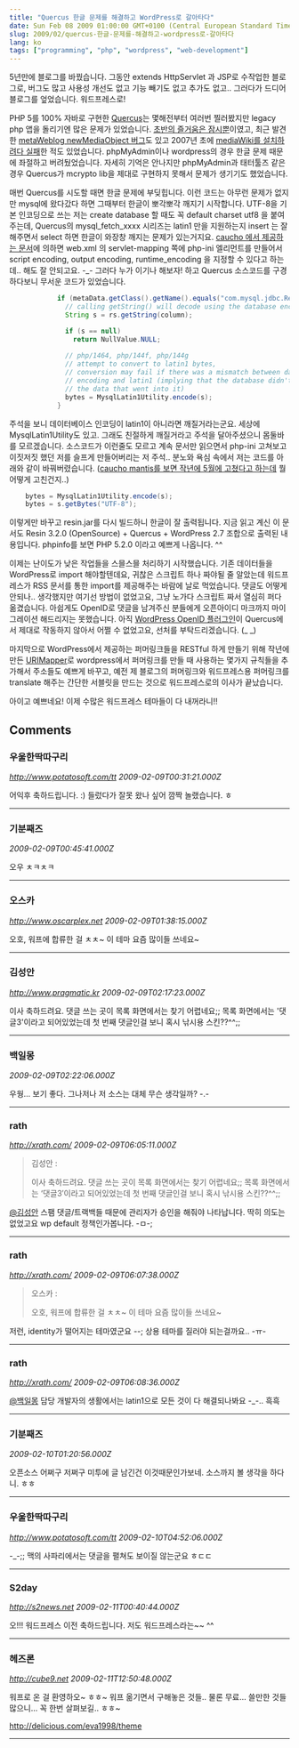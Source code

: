 ```yaml
---
title: "Quercus 한글 문제를 해결하고 WordPress로 갈아타다"
date: Sun Feb 08 2009 01:00:00 GMT+0100 (Central European Standard Time)
slug: 2009/02/quercus-한글-문제를-해결하고-wordpress로-갈아타다
lang: ko
tags: ["programming", "php", "wordpress", "web-development"]
---
```


5년만에 블로그를 바꿨습니다. 그동안 extends HttpServlet 과 JSP로 수작업한 블로그로, 버그도 많고 사용성 개선도 없고 기능 빼기도 없고 추가도 없고.. 그러다가 드디어 블로그를 엎었습니다. 워드프레스로! 

 

PHP 5를 100% 자바로 구현한 [Quercus](http://quercus.caucho.com/)는 몇해전부터 여러번 찔러봤지만 legacy php 앱을 돌리기엔 많은 문제가 있었습니다. [초반의 즐거움은 잠시뿐](/2006/04/resin-3018%EC%9D%98-php-5-cleanroom-%EA%B5%AC%ED%98%84-quercus/)이였고, 최근 발견한 [metaWeblog newMediaObject 버그](/2008/11/quercus-%ec%97%90%ec%84%9c-%ec%9b%8c%eb%93%9c%ed%94%84%eb%a0%88%ec%8a%a4-metaweblognewmediaobject-%ed%98%b8%ec%b6%9c%ec%8b%9c-%eb%ac%b8%ec%a0%9c%ec%a0%90/)도 있고 2007년 초에 [mediaWiki를 설치하려다 실패](/2007/02/quercus-%eb%8b%98%ec%97%90%ea%b2%8c-%eb%82%9a%ec%9d%b4%eb%8b%a4/)한 적도 있었습니다. phpMyAdmin이나 wordpress의 경우 한글 문제 때문에 좌절하고 버려뒀었습니다. 자세히 기억은 안나지만 phpMyAdmin과 태터툴즈 같은 경우 Quercus가 mcrypto lib을 제대로 구현하지 못해서 문제가 생기기도 했었습니다. 

 

매번 Quercus를 시도할 때면 한글 문제에 부딪힙니다. <? echo ("한글". (1+2). "이야 깔깔") ?> 이런 코드는 아무런 문제가 없지만 mysql에 왔다갔다 하면 그때부터 한글이 뽀각뽀각 깨지기 시작합니다. UTF-8을 기본 인코딩으로 쓰는 저는 create database 할 때도 꼭 default charset utf8 을 붙여주는데, Quercus의 mysql_fetch_xxxx 시리즈는 latin1 만을 지원하는지 insert 는 잘해주면서 select 하면 한글이 와장창 깨지는 문제가 있는거지요. [caucho 에서 제공하는 문서](http://www.caucho.com/resin/doc/quercus.xtp)에 의하면 web.xml 의 servlet-mapping 쪽에 php-ini 엘리먼트를 만들어서 script encoding, output encoding, runtime_encoding 을 지정할 수 있다고 하는데.. 해도 잘 안되고요. -_- 그러다 누가 이기나 해보자! 하고 Quercus 소스코드를 구경하다보니 무서운 코드가 있었습니다. 

 
```java
            if (metaData.getClass().getName().equals("com.mysql.jdbc.ResultSetMetaData")) {
              // calling getString() will decode using the database encoding
              String s = rs.getString(column);

              if (s == null)
                return NullValue.NULL;
 
              // php/1464, php/144f, php/144g
              // attempt to convert to latin1 bytes,
              // conversion may fail if there was a mismatch between database
              // encoding and latin1 (implying that the database didn't encode
              // the data that went into it)
              bytes = MysqlLatin1Utility.encode(s);
            }
```
 

주석을 보니 데이터베이스 인코딩이 latin1이 아니라면 깨질거라는군요. 세상에 MysqlLatin1Utility도 있고. 그래도 친절하게 깨질거라고 주석을 달아주셨으니 몸둘바를 모르겠습니다. 소스코드가 이런줄도 모르고 계속 문서만 읽으면서 php-ini 고쳐보고 이짓저짓 했던 저를 슬프게 만들어버리는 저 주석.. 분노와 욕심 속에서 저는 코드를 아래와 같이 바꿔버렸습니다. ([caucho mantis를 보면 작년에 5월에 고쳤다고 하는데](http://bugs.caucho.com/view.php?id=2676) 뭘 어떻게 고친건지..)

 
```java
    bytes = MysqlLatin1Utility.encode(s);
    bytes = s.getBytes("UTF-8");
```
 

이렇게만 바꾸고 resin.jar를 다시 빌드하니 한글이 잘 출력됩니다. 지금 읽고 계신 이 문서도 Resin 3.2.0 (OpenSource) + Quercus + WordPress 2.7 조합으로 출력된 내용입니다. phpinfo를 보면 PHP 5.2.0 이라고 예쁘게 나옵니다. ^^

 

이제는 난이도가 낮은 작업들을 스믈스믈 처리하기 시작했습니다. 기존 데이터들을 WordPress로 import 해야할텐데요, 귀찮은 스크립트 하나 짜야될 줄 알았는데 워드프레스가 RSS 문서를 통한 import를 제공해주는 바람에 날로 먹었습니다. 댓글도 어떻게 안되나.. 생각했지만 여기선 방법이 없었고요, 그냥 노가다 스크립트 짜서 열심히 퍼다 옮겼습니다. 아쉽게도 OpenID로 댓글을 남겨주신 분들에게 오픈아이디 마크까지 마이그레이션 해드리지는 못했습니다. 아직 [WordPress OpenID 플러그인](http://wordpress.org/extend/plugins/openid/)이 Quercus에서 제대로 작동하지 않아서 어쩔 수 없었고요, 선처를 부탁드리겠습니다. (_ _)

 

마지막으로 WordPress에서 제공하는 퍼머링크들을 RESTful 하게 만들기 위해 작년에 만든 [URIMapper](/2008/07/j2ee-webxml-%EC%9D%98-servlet-mapping-uri-pattern-%EA%B3%BC-%EC%83%9D%EC%9D%B4%EB%B3%84-%EC%A0%95%EA%B7%9C%EC%8B%9D-%EC%A7%80%EC%9B%90/)로 wordpress에서 퍼머링크를 만들 때 사용하는 몇가지 규칙들을 추가해서 주소들도 예쁘게 바꾸고, 예전 제 블로그의 퍼머링크와 워드프레스용 퍼머링크를 translate 해주는 간단한 서블릿을 만드는 것으로 워드프레스로의 이사가 끝났습니다.

 

아이고 예쁘네요! 이제 수많은 워드프레스 테마들이 다 내꺼라니!!

## Comments

### 우울한딱따구리
*http://www.potatosoft.com/tt*
*2009-02-09T00:31:21.000Z*

어익후 축하드립니다. :) 들렀다가 잘못 왔나 싶어 깜짝 놀랬습니다. ㅎ

---

### 기분째즈
*2009-02-09T00:45:41.000Z*

오우 ㅊㅋㅊㅋ

---

### 오스카
*http://www.oscarplex.net*
*2009-02-09T01:38:15.000Z*

오호, 워프에 합류한 걸 ㅊㅊ~ 이 테마 요즘 많이들 쓰네요~

---

### 김성안
*http://www.pragmatic.kr*
*2009-02-09T02:17:23.000Z*

이사 축하드려요. 댓글 쓰는 곳이 목록 화면에서는 찾기 어렵네요;; 목록 화면에서는 '댓글3'이라고 되어있었는데 첫 번째 댓글인걸 보니 혹시 낚시용 스킨??^^;;

---

### 백일몽
*2009-02-09T02:22:06.000Z*

우웡... 보기 좋다. 그나저나 저 소스는 대체 무슨 생각일까? -.-

---

### rath
*http://xrath.com/*
*2009-02-09T06:05:11.000Z*



> 김성안 :
>
> 이사 축하드려요. 댓글 쓰는 곳이 목록 화면에서는 찾기 어렵네요;; 목록 화면에서는 ‘댓글3′이라고 되어있었는데 첫 번째 댓글인걸 보니 혹시 낚시용 스킨??^^;;


[@김성안](#comment-5674)
스팸 댓글/트랙백들 때문에 관리자가 승인을 해줘야 나타납니다. 딱히 의도는 없었고요 wp default 정책인가봅니다. -ㅁ-;

---

### rath
*http://xrath.com/*
*2009-02-09T06:07:38.000Z*

> 오스카 :
>
> 오호, 워프에 합류한 걸 ㅊㅊ~ 이 테마 요즘 많이들 쓰네요~

저런, identity가 떨어지는 테마였군요 --; 상용 테마를 질러야 되는걸까요.. -ㅠ-

---

### rath
*http://xrath.com/*
*2009-02-09T06:08:36.000Z*

[@백일몽](#comment-5675) 담당 개발자의 생활에서는 latin1으로 모든 것이 다 해결되나봐요 -_-.. 흑흑

---

### 기분째즈
*2009-02-10T01:20:56.000Z*

오픈소스 어쩌구 저쩌구 미투에 글 남긴건 이것때문인가보네. 소스까지 볼 생각을 하다니. ㅎㅎ

---

### 우울한딱따구리
*http://www.potatosoft.com/tt*
*2009-02-10T04:52:06.000Z*

-_-;; 맥의 사파리에서는 댓글을 펼쳐도 보이질 않는군요 ㅎㄷㄷ

---

### S2day
*http://s2news.net*
*2009-02-11T00:40:44.000Z*

오!!! 워드프레스 이전 축하드립니다.
저도 워드프레스라는~~ ^^

---

### 헤즈론
*http://cube9.net*
*2009-02-11T12:50:48.000Z*

워프로 온 걸 환영하오~ ㅎㅎ~
워프 옮기면서 구해놓은 것들.. 물론 무료...
쓸만한 것들 많으니... 꼭 한번 살펴보길.. ㅎㅎ~

http://delicious.com/eva1998/theme

---
